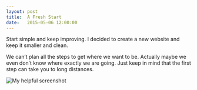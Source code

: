 ```yaml
---
layout: post
title:  A Fresh Start
date:   2015-05-06 12:00:00
---
```


Start simple and keep improving. I decided to create a new website and keep it smaller and clean.

We can’t plan all the steps to get where we want to be. Actually maybe we even don’t know where exactly we are going. Just keep in mind that the first step can take you to long distances.

![My helpful screenshot](http://www.eveboo.com/wp-content/uploads/2013/04/wooden-path-in-the-sand-hd-1080p-wallpapers-download.jpg)
